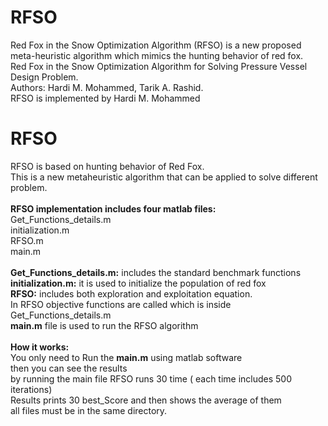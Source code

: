# RFSO
Red Fox in the Snow Optimization Algorithm (RFSO) is a new proposed meta-heuristic algorithm which mimics the hunting behavior of red fox.<br/>
Red Fox in the Snow Optimization Algorithm for Solving Pressure Vessel Design Problem.<br/>
 Authors: Hardi M. Mohammed, Tarik A. Rashid.<br/>
 RFSO is implemented by Hardi M. Mohammed<br/>

# RFSO 
RFSO is based on hunting behavior of Red Fox.<br/>
This is a new metaheuristic algorithm that can be applied to solve different problem.<br/>
<br/>
<b>RFSO implementation includes four matlab files:</b><br/>
Get_Functions_details.m<br/>
initialization.m<br/>
RFSO.m<br/>
main.m<br/>
<br/>
<b>Get_Functions_details.m:</b> includes the standard benchmark functions<br/>
<b>initialization.m:</b> it is used to initialize the population of red fox<br/>
<b>RFSO:</b> includes both exploration and exploitation equation. <br/>
In RFSO objective functions are called which is inside Get_Functions_details.m<br/>
<b>main.m</b> file is used to run the RFSO algorithm<br/>
<br>
<b>How it works:</b><br/>
You only need to Run the <b>main.m</b> using matlab software<br/>
then you can see the results<br/>
by running the main file RFSO runs 30 time ( each time includes 500 iterations)<br/>
Results prints 30 best_Score and then shows the average of them<br/>
all files must be in the same directory.
